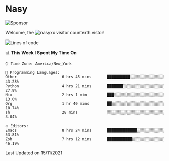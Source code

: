 # Nasy

<!--
<p align="center">
<img height="200" src="https://github-readme-stats.vercel.app/api?username=nasyxx&count_private=true&show_icons=true&theme=dracula&include_all_commits=true"/>
<img height="200" src="https://github-readme-stats.vercel.app/api/top-langs/?username=nasyxx&theme=dracula&hide=html,jupyter+notebook&count_private=true&show_icons=true"/>
</p>

  
----------------
-->

![Sponsor](https://img.shields.io/static/v1.svg?label=Sponsor&message=%E2%9D%A4&logo=GitHub&style=flat&color=pink)
 
Welcome, the ![nasyxx visitor counter](https://count.getloli.com/get/@nasyxx?theme=rule34)th vistor!
 
<!--START_SECTION:waka-->
![Lines of code](https://img.shields.io/badge/From%20Hello%20World%20I%27ve%20Written-5.4%20million%20lines%20of%20code-blue)

📊 **This Week I Spent My Time On** 

```text
⌚︎ Time Zone: America/New_York

💬 Programming Languages: 
Other                    6 hrs 45 mins       ██████████░░░░░░░░░░░░░░░   43.28% 
Python                   4 hrs 21 mins       ███████░░░░░░░░░░░░░░░░░░   27.9% 
Nix                      2 hrs 1 min         ███░░░░░░░░░░░░░░░░░░░░░░   13.0% 
Org                      1 hr 40 mins        ██░░░░░░░░░░░░░░░░░░░░░░░   10.74% 
sh                       28 mins             ░░░░░░░░░░░░░░░░░░░░░░░░░   3.04%

🔥 Editors: 
Emacs                    8 hrs 24 mins       █████████████░░░░░░░░░░░░   53.81% 
Zsh                      7 hrs 12 mins       ███████████░░░░░░░░░░░░░░   46.19%

```


 Last Updated on 15/11/2021
<!--END_SECTION:waka-->

<!-- ![visitors](https://visitor-badge.laobi.icu/badge?page_id=nasyxx.nasyxx) -->
